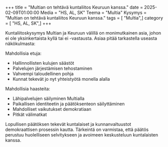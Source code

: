 +++
title = "Multian on tehtävä kuntaliitos Keuruun kanssa."
date = 2025-02-09T01:00:00
Media = "HS, AL, SK"
Teema = "Multia"
Kysymys = "Multian on tehtävä kuntaliitos Keuruun kanssa."
tags = [ "Multia",]
category = [ "HS, AL, SK",]
+++

Kuntaliitoskysymys Multian ja Keuruun välillä on monimutkainen asia, johon ei ole yksinkertaista kyllä tai ei -vastausta. Asiaa pitää tarkastella useasta näkökulmasta:

Mahdollisia etuja:
- Hallinnollisten kulujen säästöt
- Palvelujen järjestämisen tehostaminen
- Vahvempi taloudellinen pohja
- Kunnat tekevät jo nyt yhteistyötä monella alalla

Mahdollisia haasteita:
- Lähipalvelujen säilyminen Multialla
- Paikallisen identiteetin ja päätöksenteon säilyttäminen
- Mahdolliset vaikutukset demokratiaan
- Pitkät välimatkat

Lopullisen päätöksen tekevät kuntalaiset ja kunnanvaltuustot demokraattisen prosessin kautta. Tärkeintä on varmistaa, että päätös perustuu huolelliseen selvitykseen ja avoimeen keskusteluun kuntalaisten kanssa.
